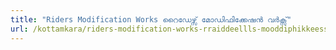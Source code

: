 ```yaml
---
title: "Riders Modification Works റൈഡേഴ്സ് മോഡിഫിക്കേഷൻ വർക്സ്"
url: /kottamkara/riders-modification-works-rraiddeellls-mooddiphikkeess-v-ks/
---
```

